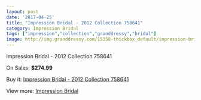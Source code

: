```yaml
---
layout: post
date: '2017-04-25'
title: "Impression Bridal - 2012 Collection 758641"
category: Impression Bridal
tags: ["impression","collection","granddressy","bridal"]
image: http://img.granddressy.com/15358-thickbox_default/impression-bridal-2012-collection-758641.jpg
---
```

Impression Bridal - 2012 Collection 758641

On Sales: **$274.99**
<a href="https://www.granddressy.com/en/impression-bridal/14387-impression-bridal-2012-collection-758641.html"><amp-img layout="responsive" width="600" height="600" src="//img.granddressy.com/15358-thickbox_default/impression-bridal-2012-collection-758641.jpg" alt="Impression Bridal - 2012 Collection 758641 0" /></a>

Buy it: [Impression Bridal - 2012 Collection 758641](https://www.granddressy.com/en/impression-bridal/14387-impression-bridal-2012-collection-758641.html "Impression Bridal - 2012 Collection 758641")

View more: [Impression Bridal](https://www.granddressy.com/en/219-impression-bridal "Impression Bridal")